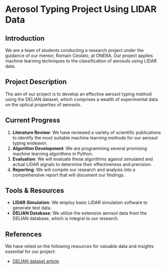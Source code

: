 # Aerosol Typing Project Using LIDAR Data

## Introduction

We are a team of students conducting a research project under the guidance of our mentor, Romain Ceolato, at ONERA. Our project applies machine learning techniques to the classification of aerosols using LIDAR data.

## Project Description

The aim of our project is to develop an effective aerosol typing method using the DELIAN dataset, which comprises a wealth of experimental data on the optical properties of aerosols.

## Current Progress

1. **Literature Review**: We have reviewed a variety of scientific publications to identify the most suitable machine learning methods for our aerosol typing endeavor.
2. **Algorithm Development**: We are programming several promising machine learning algorithms in Python.
3. **Evaluation**: We will evaluate these algorithms against simulated and actual LIDAR signals to determine their effectiveness and precision.
4. **Reporting**: We will compile our research and analysis into a comprehensive report that will document our findings.

## Tools & Resources

- **LIDAR Simulation**: We employ basic LIDAR simulation software to generate test data.
- **DELIAN Database**: We utilize the extensive aerosol data from the DELIAN database, which is integral to our research.

## References

We have relied on the following resources for valuable data and insights essential for our project:

- [DELIAN dataset article](https://amt.copernicus.org/articles/16/2353/2023/)